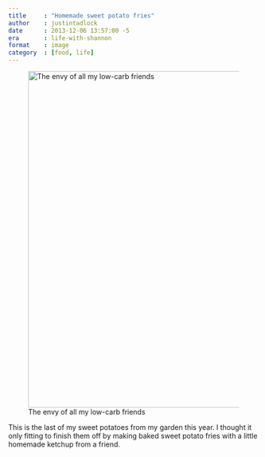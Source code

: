 ```yaml
---
title     : "Homemade sweet potato fries"
author    : justintadlock
date      : 2013-12-06 13:57:00 -5
era       : life-with-shannon
format    : image
category  : [food, life]
---
```


<figure id="attachment_5285" class="wp-caption aligncenter" style="max-width: 900px">
	<a href="http://justintadlock.com/blog/wp-content/uploads/2013/12/sweet-potato-fries.jpg" rel="attachment wp-att-5285"><img src="http://justintadlock.com/blog/wp-content/uploads/2013/12/sweet-potato-fries-960x720.jpg" alt="The envy of all my low-carb friends" width="900" height="675" class="size-large wp-image-5285" srcset="http://justintadlock.com/blog/wp-content/uploads/2013/12/sweet-potato-fries-960x720.jpg 960w, http://justintadlock.com/blog/wp-content/uploads/2013/12/sweet-potato-fries-300x225.jpg 300w, http://justintadlock.com/blog/wp-content/uploads/2013/12/sweet-potato-fries-900x675.jpg 900w, http://justintadlock.com/blog/wp-content/uploads/2013/12/sweet-potato-fries.jpg 1600w" sizes="(max-width: 900px) 100vw, 900px"></a>
	<figcaption class="wp-caption-text">The envy of all my low-carb friends</figcaption>
</figure>

This is the last of my sweet potatoes from my garden this year.  I thought it only fitting to finish them off by making baked sweet potato fries with a little homemade ketchup from a friend.
